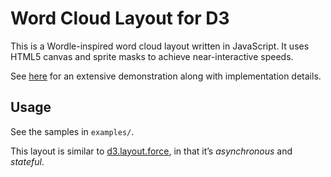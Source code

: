 # Word Cloud Layout for D3

This is a Wordle-inspired word cloud layout written in JavaScript. It uses
HTML5 canvas and sprite masks to achieve near-interactive speeds.

See [here](http://www.jasondavies.com/wordcloud/) for an extensive
demonstration along with implementation details.

## Usage

See the samples in `examples/`.

This layout is similar to
[d3.layout.force](https://github.com/mbostock/d3/wiki/Force-Layout), in that
it’s *asynchronous* and *stateful*.

